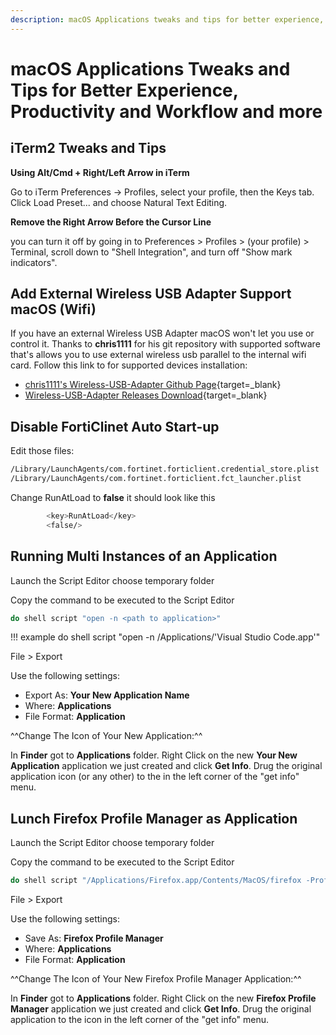 ```yaml
---
description: macOS Applications tweaks and tips for better experience, productivity and workflow and more
---
```


# macOS Applications Tweaks and Tips for Better Experience, Productivity and Workflow and more

## iTerm2 Tweaks and Tips

__Using Alt/Cmd + Right/Left Arrow in iTerm__

Go to iTerm Preferences → Profiles, select your profile, then the Keys tab. Click Load Preset... and choose Natural Text Editing.

__Remove the Right Arrow Before the Cursor Line__

you can turn it off by going in to Preferences > Profiles > (your profile) > Terminal, scroll down to "Shell Integration", and turn off "Show mark indicators".

## Add External Wireless USB Adapter Support macOS (Wifi)

If you have an external Wireless USB Adapter macOS won't let you use or control it.
Thanks to __chris1111__ for his git repository with supported software that's allows you to use external wireless usb parallel to the internal wifi card. Follow this link to for supported devices installation:

* [chris1111's Wireless-USB-Adapter Github Page](https://github.com/chris1111/Wireless-USB-Adapter){target=_blank}
* [Wireless-USB-Adapter Releases Download](https://github.com/chris1111/Wireless-USB-Adapter/releases){target=_blank}

## Disable FortiClinet Auto Start-up

Edit those files:

```bash
/Library/LaunchAgents/com.fortinet.forticlient.credential_store.plist
/Library/LaunchAgents/com.fortinet.forticlient.fct_launcher.plist
```

Change RunAtLoad to __false__ it should look like this

```bash
        <key>RunAtLoad</key>
        <false/>
```

## Running Multi Instances of an Application

Launch the Script Editor choose temporary folder

Copy the command to be executed to the Script Editor

```bash
do shell script "open -n <path to application>"
```

!!! example
    do shell script "open -n /Applications/'Visual Studio Code.app'"

File > Export

Use the following settings:

* Export As: __Your New Application Name__
* Where: __Applications__
* File Format: __Application__

^^Change The Icon of Your New Application:^^

In __Finder__ got to __Applications__ folder.
Right Click on the new __Your New Application__ application we just created and click __Get Info__.
Drug the original application icon (or any other) to the  in the left corner of the "get info" menu.

## Lunch Firefox Profile Manager as Application

Launch the Script Editor choose temporary folder

Copy the command to be executed to the Script Editor

```bash
do shell script "/Applications/Firefox.app/Contents/MacOS/firefox -ProfileManager &> /dev/null &"
```

File > Export

Use the following settings:

* Save As: __Firefox Profile Manager__
* Where: __Applications__
* File Format: __Application__

^^Change The Icon of Your New Firefox Profile Manager Application:^^

In __Finder__ got to __Applications__ folder.
Right Click on the new __Firefox Profile Manager__ application we just created and click __Get Info__.
Drug the original application to the icon in the left corner of the "get info" menu.
